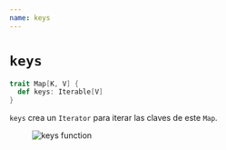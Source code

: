 ```yaml
---
name: keys
---
```


# `keys`

~~~ scala
trait Map[K, V] {
  def keys: Iterable[V]
}
~~~

`keys` crea un `Iterator` para iterar las claves de este `Map`.

<figure class="diagram">
  <img src="../images/keys.svg" alt="keys function">
  <!-- <figcaption class="diagram-desc"></figcaption> -->
</figure>

